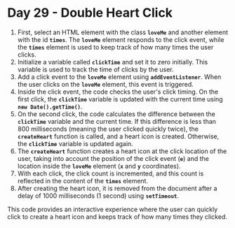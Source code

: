 # Day 29 - Double Heart Click

1. First, select an HTML element with the class **`loveMe`** and another element with the id **`times`**. The **`loveMe`** element responds to the click event, while the **`times`** element is used to keep track of how many times the user clicks.
2. Initialize a variable called **`clickTime`** and set it to zero initially. This variable is used to track the time of clicks by the user.
3. Add a click event to the **`loveMe`** element using **`addEventListener`**. When the user clicks on the **`loveMe`** element, this event is triggered.
4. Inside the click event, the code checks the user's click timing. On the first click, the **`clickTime`** variable is updated with the current time using **`new Date().getTime()`**.
5. On the second click, the code calculates the difference between the **`clickTime`** variable and the current time. If this difference is less than 800 milliseconds (meaning the user clicked quickly twice), the **`createHeart`** function is called, and a heart icon is created. Otherwise, the **`clickTime`** variable is updated again.
6. The **`createHeart`** function creates a heart icon at the click location of the user, taking into account the position of the click event (**`e`**) and the location inside the **`loveMe`** element (**`x`** and **`y`** coordinates).
7. With each click, the click count is incremented, and this count is reflected in the content of the **`times`** element.
8. After creating the heart icon, it is removed from the document after a delay of 1000 milliseconds (1 second) using **`setTimeout`**.

This code provides an interactive experience where the user can quickly click to create a heart icon and keeps track of how many times they clicked.